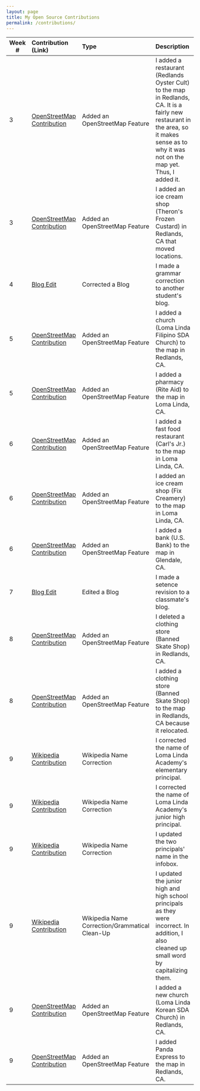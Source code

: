 ```yaml
---
layout: page
title: My Open Source Contributions
permalink: /contributions/
---
```


<!--
The first column, Contribution, must be a hyperlink to the actual contribution,
such as the Wikipedia edit or pull request, etc., with a suitable name.
Type of the contribution should be "Wikipedia edit", "OpenStreet Map feature",
"Project Documentation", "Project Code", "Blog Edit", etc.

The Description should include a brief summary of what you did.

Replace the first row below with your contribution and add new ones below it
following the same syntax.

-->





| Week #       | Contribution (Link)  | Type  | Description |
|---|:---|:---|:---|
|  3   | [OpenStreetMap Contribution](https://www.openstreetmap.org/changeset/81083657#map=19/34.05617/-117.18214)    | Added an OpenStreetMap Feature    |   I added a restaurant (Redlands Oyster Cult) to the map in Redlands, CA. It is a fairly new restaurant in the area, so it makes sense as to why it was not on the map yet. Thus, I added it.  |
|  3   | [OpenStreetMap Contribution](https://www.openstreetmap.org/changeset/81083674#map=19/34.05401/-117.18217) | Added an OpenStreetMap Feature    |  I added an ice cream shop (Theron's Frozen Custard) in Redlands, CA that moved locations.   |
|  4   | [Blog Edit](https://github.com/hunter-college-ossd-spr-2020/sdhani-weekly/pull/3) | Corrected a Blog    |  I made a grammar correction to another student's blog.   |
|  5   | [OpenStreetMap Contribution](https://www.openstreetmap.org/way/765230737)    | Added an OpenStreetMap Feature    |   I added a church (Loma Linda Filipino SDA Church) to the map in Redlands, CA. |
|  5   | [OpenStreetMap Contribution](https://www.openstreetmap.org/way/403354396)    | Added an OpenStreetMap Feature    |   I added a pharmacy (Rite Aid) to the map in Loma Linda, CA. |
|  6   | [OpenStreetMap Contribution](https://www.openstreetmap.org/way/503319824)    | Added an OpenStreetMap Feature    |   I added a fast food restaurant (Carl's Jr.) to the map in Loma Linda, CA. |
|  6   | [OpenStreetMap Contribution](https://www.openstreetmap.org/way/502786221)    | Added an OpenStreetMap Feature    |   I added an ice cream shop (Fix Creamery) to the map in Loma Linda, CA. |
|  6   | [OpenStreetMap Contribution](https://www.openstreetmap.org/way/471961767)    | Added an OpenStreetMap Feature    |   I added a bank (U.S. Bank) to the map in Glendale, CA. |
|  7   | [Blog Edit](https://github.com/hunter-college-ossd-spr-2020/Megamega53-weekly/pull/8)    | Edited a Blog    |   I made a setence revision to a classmate's blog. |
|  8   | [OpenStreetMap Contribution](https://www.openstreetmap.org/changeset/82494594)    | Added an OpenStreetMap Feature    |   I deleted a clothing store (Banned Skate Shop) in Redlands, CA.  |
|  8   | [OpenStreetMap Contribution](https://www.openstreetmap.org/changeset/82494659)    | Added an OpenStreetMap Feature    |   I added a clothing store (Banned Skate Shop) to the map in Redlands, CA because it relocated. |
|  9   | [Wikipedia Contribution](https://en.wikipedia.org/w/index.php?title=Loma_Linda_Academy&diff=prev&oldid=947403577)    | Wikipedia Name Correction    |   I corrected the name of Loma Linda Academy's elementary principal. |
|  9   | [Wikipedia Contribution](https://en.wikipedia.org/w/index.php?title=Loma_Linda_Academy&diff=prev&oldid=947403719)    | Wikipedia Name Correction    |   I corrected the name of Loma Linda Academy's junior high principal. |
|  9   | [Wikipedia Contribution](https://en.wikipedia.org/w/index.php?title=Loma_Linda_Academy&diff=prev&oldid=947403771)    | Wikipedia Name Correction    |   I updated the two principals' name in the infobox. |
|  9   | [Wikipedia Contribution](https://en.wikipedia.org/w/index.php?title=Loma_Linda_Academy&diff=prev&oldid=947404165)    | Wikipedia Name Correction/Grammatical Clean-Up   |   I updated the junior high and high school principals as they were incorrect. In addition, I also cleaned up small word by capitalizing them. |
|  9   | [OpenStreetMap Contribution](https://www.openstreetmap.org/changeset/82796171)    | Added an OpenStreetMap Feature    |   I added a new church (Loma Linda Korean SDA Church) in Redlands, CA.  |
|  9   | [OpenStreetMap Contribution](https://www.openstreetmap.org/changeset/82796187#map=19/34.06266/-117.22212)    | Added an OpenStreetMap Feature    |   I added Panda Express to the map in Redlands, CA. |




